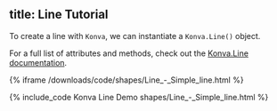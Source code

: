 title: Line Tutorial
---

To create a line with `Konva`, we can instantiate a `Konva.Line()` object.

For a full list of attributes and methods, check out the [Konva.Line documentation](https://konvajs.github.io/api/Konva.Line.html).

{% iframe /downloads/code/shapes/Line_-_Simple_line.html %}

{% include_code Konva Line Demo shapes/Line_-_Simple_line.html %}